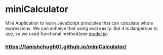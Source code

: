 # miniCalculator
Mini Application to learn JavaScript principles that can calculate whole expressions.
We can acheive that using eval easily. But it is dangerous to use, so we used functional method(see [model.js](https://github.com/tanishchugh01/miniCalculator/blob/master/scripts/model.js)) 

### https://tanishchugh01.github.io/miniCalculator/
